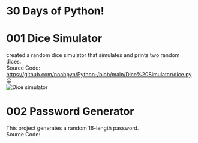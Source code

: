 # 30 Days of Python!  

# 001 Dice Simulator

created a random dice simulator that simulates and prints two random dices.
<br>
Source Code:<br> https://github.com/noahpyn/Python-/blob/main/Dice%20Simulator/dice.py 😀
<br>
![Dice simulator](https://user-images.githubusercontent.com/75100642/111679884-8614c480-8819-11eb-8ca7-00771af13ef2.PNG)


# 002 Password Generator 

This project generates a random 16-length password.
<br>
Source Code:<br> 
